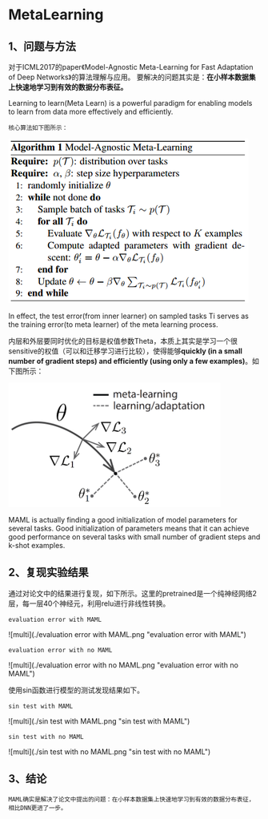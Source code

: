 # MetaLearning

## 1、问题与方法

对于ICML2017的paper《Model-Agnostic Meta-Learning for Fast Adaptation of Deep Networks》的算法理解与应用。
要解决的问题其实是：**在小样本数据集上快速地学习到有效的数据分布表征。**

Learning to learn(Meta Learn) is a powerful paradigm for enabling models to learn from data more effectively and efficiently.

	核心算法如下图所示：

   ![multi](./algorithm.png "algorithm")

In effect, the test error(from inner learner) on sampled tasks Ti serves as the training error(to meta learner) of the meta learning process.

内层和外层要同时优化的目标是权值参数Theta，本质上其实是学习一个很sensitive的权值（可以和迁移学习进行比较），使得能够**quickly (in a small number of gradient steps) and efficiently (using only a few examples)**。如下图所示：

   ![multi](./meta-ml.png "meta-ml")

MAML is actually finding a good initialization of model parameters for several tasks.
Good initialization of parameters means that it can achieve good performance on several tasks with small number of gradient steps and k-shot examples.

## 2、复现实验结果

通过对论文中的结果进行复现，如下所示。这里的pretrained是一个纯神经网络2层，每一层40个神经元，利用relu进行非线性转换。

    evaluation error with MAML

![multi](./evaluation error with MAML.png "evaluation error with MAML")

    evaluation error with no MAML

![multi](./evaluation error with no MAML.png "evaluation error with no MAML")

使用sin函数进行模型的测试发现结果如下。

    sin test with MAML

![multi](./sin test with MAML.png "sin test with MAML")

   	sin test with no MAML

![multi](./sin test with no MAML.png "sin test with no MAML")

## 3、结论

	MAML确实是解决了论文中提出的问题：在小样本数据集上快速地学习到有效的数据分布表征，相比DNN更进了一步。